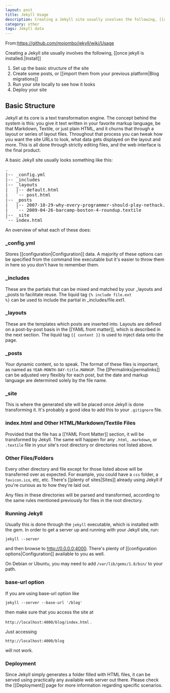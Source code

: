 ```yaml
---
layout: post
title: Jekyll Usage
description: Creating a Jekyll site usually involves the following, [[once jekyll is installed.|Install]]
category: other
tags: Jekyll data
---
```


From:https://github.com/mojombo/jekyll/wiki/Usage

Creating a Jekyll site usually involves the following, [[once jekyll is installed.|Install]]

1. Set up the basic structure of the site
2. Create some posts, or [[import them from your previous platform|Blog migrations]]
3. Run your site locally to see how it looks
4. Deploy your site

## Basic Structure

Jekyll at its core is a text transformation engine. The concept behind the system is this: you give it text written in your favorite markup language, be that Markdown, Textile, or just plain HTML, and it churns that through a layout or series of layout files. Throughout that process you can tweak how you want the site URLs to look, what data gets displayed on the layout and more. This is all done through strictly editing files, and the web interface is the final product.

A basic Jekyll site usually looks something like this:

<pre>
.
|-- _config.yml
|-- _includes
|-- _layouts
|   |-- default.html
|   `-- post.html
|-- _posts
|   |-- 2007-10-29-why-every-programmer-should-play-nethack.textile
|   `-- 2009-04-26-barcamp-boston-4-roundup.textile
|-- _site
`-- index.html
</pre>

An overview of what each of these does:

### _config.yml

Stores [[configuration|Configuration]] data. A majority of these options can be specified from the command line executable but it's easier to throw them in here so you don't have to remember them.

### _includes

These are the partials that can be mixed and matched by your _layouts and _posts to facilitate reuse.  The liquid tag <code>{% include file.ext %}</code> can be used to include the partial in _includes/file.ext1.

### _layouts

These are the templates which posts are inserted into. Layouts are defined on a post-by-post basis in the [[YAML front matter]], which is described in the next section. The liquid tag <code>{{ content }}</code> is used to inject data onto the page.


### _posts

Your dynamic content, so to speak. The format of these files is important, as named as `YEAR-MONTH-DAY-title.MARKUP`. The [[Permalinks|permalinks]] can be adjusted very flexibly for each post, but the date and markup language are determined solely by the file name.

### _site

This is where the generated site will be placed once Jekyll is done transforming it. It's probably a good idea to add this to your `.gitignore` file.

### index.html and Other HTML/Markdown/Textile Files

Provided that the file has a [[YAML Front Matter]] section, it will be transformed by Jekyll. The same will happen for any `.html`, `.markdown`, or `.textile` file in your site's root directory or directories not listed above.

### Other Files/Folders

Every other directory and file except for those listed above will be transferred over as expected. For example, you could have a `css` folder, a `favicon.ico`, etc, etc. There's [[plenty of sites|Sites]] already using Jekyll if you're curious as to how they're laid out.

Any files in these directories will be parsed and transformed, according to the same rules mentioned previously for files in the root directory.

### Running Jekyll

Usually this is done through the `jekyll` executable, which is installed with the gem. In order to get a server up and running with your Jekyll site, run:

`jekyll --server` 

and then browse to http://0.0.0.0:4000. There's plenty of [[configuration options|Configuration]] available to you as well.

On Debian or Ubuntu, you may need to add `/var/lib/gems/1.8/bin/` to your path.

### base-url option

If you are using base-url option like 

`jekyll --server --base-url '/blog'`

then make sure that you access the site at 

`http://localhost:4000/blog/index.html` . 

Just accessing 

`http://localhost:4000/blog`

will not work.

### Deployment

Since Jekyll simply generates a folder filled with HTML files, it can be served using practically any available web server out there. Please check the [[Deployment]] page for more information regarding specific scenarios.
